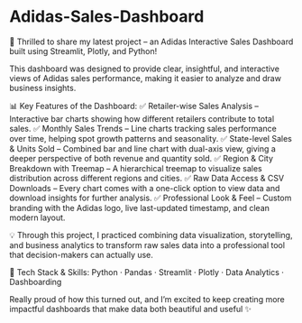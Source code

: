 # Adidas-Sales-Dashboard
🚀 Thrilled to share my latest project – an Adidas Interactive Sales Dashboard built using Streamlit, Plotly, and Python!

This dashboard was designed to provide clear, insightful, and interactive views of Adidas sales performance, making it easier to analyze and draw business insights.

📊 Key Features of the Dashboard:
✅ Retailer-wise Sales Analysis – Interactive bar charts showing how different retailers contribute to total sales.
✅ Monthly Sales Trends – Line charts tracking sales performance over time, helping spot growth patterns and seasonality.
✅ State-level Sales & Units Sold – Combined bar and line chart with dual-axis view, giving a deeper perspective of both revenue and quantity sold.
✅ Region & City Breakdown with Treemap – A hierarchical treemap to visualize sales distribution across different regions and cities.
✅ Raw Data Access & CSV Downloads – Every chart comes with a one-click option to view data and download insights for further analysis.
✅ Professional Look & Feel – Custom branding with the Adidas logo, live last-updated timestamp, and clean modern layout.

💡 Through this project, I practiced combining data visualization, storytelling, and business analytics to transform raw sales data into a professional tool that decision-makers can actually use.

🔗 Tech Stack & Skills: Python · Pandas · Streamlit · Plotly · Data Analytics · Dashboarding

Really proud of how this turned out, and I’m excited to keep creating more impactful dashboards that make data both beautiful and useful ✨
